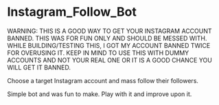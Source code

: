 # Instagram_Follow_Bot
WARNING: THIS IS A GOOD WAY TO GET YOUR INSTAGRAM ACCOUNT BANNED.  THIS WAS FOR FUN ONLY AND SHOULD BE MESSED WITH.  WHILE BUILDING/TESTING THIS, I GOT MY ACCOUNT BANNED TWICE FOR OVERUSING IT.  KEEP IN MIND TO USE THIS WITH DUMMY ACCOUNTS AND NOT YOUR REAL ONE OR IT IS A GOOD CHANCE YOU WILL GET IT BANNED.

Choose a target Instagram account and mass follow their followers.

Simple bot and was fun to make.  Play with it and improve upon it.
